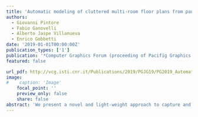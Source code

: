 ```yaml
---
title: 'Automatic modeling of cluttered multi-room floor plans from panoramic images'
authors:
  - Giovanni Pintore
  - Fabio Ganovelli
  - Alberto Jaspe Villanueva
  - Enrico Gobbetti
date: '2019-01-01T00:00:00Z'
publication_types: ['1']
publication: '*Computer Graphics Forum (proceeding of Pacifig Graphics 2019)*'
featured: false

url_pdf: http://vcg.isti.cnr.it/Publications/2019/PGJG19/PG2019_Automatic_cluttered_floorplan_modeling_from_panoramic_images.pdf
image:
#    caption: 'Image'
    focal_point: ''
    preview_only: false
    share: false
abstract: 'We present a novel and light-weight approach to capture and reconstruct structured 3D models of multi-room floor plans. Starting from a small set of registered panoramic images, we automatically generate a 3D layout of the rooms and of all the main objects inside. Such a 3D layout is directly suitable for use in a number of real-world applications, such as guidance, location, routing, or content creation for security and energy management. Our novel pipeline introduces several contributions to indoor reconstruction from purely visual data. In particular, we automatically partition panoramic images in a connectivity graph, according to the visual layout of the rooms, and exploit this graph to support object recovery and rooms boundaries extraction. Moreover, we introduce a plane-sweeping approach to jointly reason about the content of multiple images and solve the problem of object inference in a top-down 2D domain. Finally, we combine these methods in a fully automated pipeline for creating a structured 3D model of a multi-room floor plan and of the location and extent of clutter objects. These contribution make our pipeline able to handle cluttered scenes with complex geometry that are challenging to existing techniques. The effectiveness and performance of our approach is evaluated on both real-world and synthetic models.'
---
```


